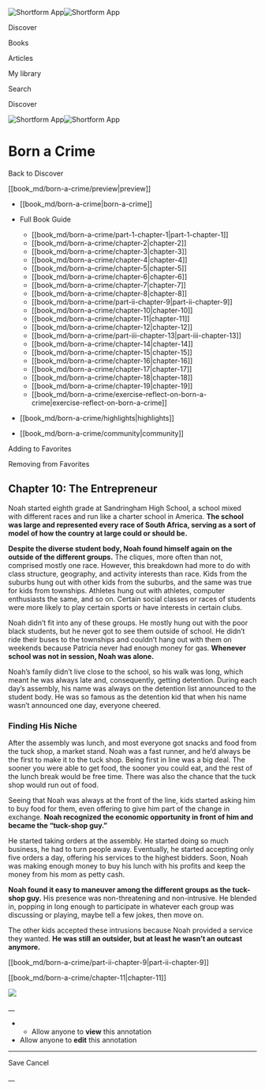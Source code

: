 ![Shortform App](/img/logo.36a2399e.svg)![Shortform App](/img/logo-dark.70c1b072.svg)

Discover

Books

Articles

My library

Search

Discover

![Shortform App](/img/logo.36a2399e.svg)![Shortform App](/img/logo-dark.70c1b072.svg)

# Born a Crime

Back to Discover

[[book_md/born-a-crime/preview|preview]]

  * [[book_md/born-a-crime|born-a-crime]]
  * Full Book Guide

    * [[book_md/born-a-crime/part-1-chapter-1|part-1-chapter-1]]
    * [[book_md/born-a-crime/chapter-2|chapter-2]]
    * [[book_md/born-a-crime/chapter-3|chapter-3]]
    * [[book_md/born-a-crime/chapter-4|chapter-4]]
    * [[book_md/born-a-crime/chapter-5|chapter-5]]
    * [[book_md/born-a-crime/chapter-6|chapter-6]]
    * [[book_md/born-a-crime/chapter-7|chapter-7]]
    * [[book_md/born-a-crime/chapter-8|chapter-8]]
    * [[book_md/born-a-crime/part-ii-chapter-9|part-ii-chapter-9]]
    * [[book_md/born-a-crime/chapter-10|chapter-10]]
    * [[book_md/born-a-crime/chapter-11|chapter-11]]
    * [[book_md/born-a-crime/chapter-12|chapter-12]]
    * [[book_md/born-a-crime/part-iii-chapter-13|part-iii-chapter-13]]
    * [[book_md/born-a-crime/chapter-14|chapter-14]]
    * [[book_md/born-a-crime/chapter-15|chapter-15]]
    * [[book_md/born-a-crime/chapter-16|chapter-16]]
    * [[book_md/born-a-crime/chapter-17|chapter-17]]
    * [[book_md/born-a-crime/chapter-18|chapter-18]]
    * [[book_md/born-a-crime/chapter-19|chapter-19]]
    * [[book_md/born-a-crime/exercise-reflect-on-born-a-crime|exercise-reflect-on-born-a-crime]]
  * [[book_md/born-a-crime/highlights|highlights]]
  * [[book_md/born-a-crime/community|community]]



Adding to Favorites 

Removing from Favorites 

## Chapter 10: The Entrepreneur

Noah started eighth grade at Sandringham High School, a school mixed with different races and run like a charter school in America. **The school was large and represented every race of South Africa, serving as a sort of model of how the country at large could or should be.**

**Despite the diverse student body, Noah found himself again on the outside of the different groups.** The cliques, more often than not, comprised mostly one race. However, this breakdown had more to do with class structure, geography, and activity interests than race. Kids from the suburbs hung out with other kids from the suburbs, and the same was true for kids from townships. Athletes hung out with athletes, computer enthusiasts the same, and so on. Certain social classes or races of students were more likely to play certain sports or have interests in certain clubs.

Noah didn’t fit into any of these groups. He mostly hung out with the poor black students, but he never got to see them outside of school. He didn’t ride their buses to the townships and couldn’t hang out with them on weekends because Patricia never had enough money for gas. **Whenever school was not in session, Noah was alone.**

Noah’s family didn’t live close to the school, so his walk was long, which meant he was always late and, consequently, getting detention. During each day’s assembly, his name was always on the detention list announced to the student body. He was so famous as the detention kid that when his name wasn’t announced one day, everyone cheered.

### Finding His Niche

After the assembly was lunch, and most everyone got snacks and food from the tuck shop, a market stand. Noah was a fast runner, and he’d always be the first to make it to the tuck shop. Being first in line was a big deal. The sooner you were able to get food, the sooner you could eat, and the rest of the lunch break would be free time. There was also the chance that the tuck shop would run out of food.

Seeing that Noah was always at the front of the line, kids started asking him to buy food for them, even offering to give him part of the change in exchange. **Noah recognized the economic opportunity in front of him and became the “tuck-shop guy.”**

He started taking orders at the assembly. He started doing so much business, he had to turn people away. Eventually, he started accepting only five orders a day, offering his services to the highest bidders. Soon, Noah was making enough money to buy his lunch with his profits and keep the money from his mom as petty cash.

**Noah found it easy to maneuver among the different groups as the tuck-shop guy.** His presence was non-threatening and non-intrusive. He blended in, popping in long enough to participate in whatever each group was discussing or playing, maybe tell a few jokes, then move on.

The other kids accepted these intrusions because Noah provided a service they wanted. **He was still an outsider, but at least he wasn’t an outcast anymore.**

[[book_md/born-a-crime/part-ii-chapter-9|part-ii-chapter-9]]

[[book_md/born-a-crime/chapter-11|chapter-11]]

![](https://bat.bing.com/action/0?ti=56018282&Ver=2&mid=8343675c-50f1-4067-b529-96b0c9d524bc&sid=201ffde0635411ee902411d77b750559&vid=20202bf0635411ee9ac03f2e618b0b9f&vids=0&msclkid=N&pi=0&lg=en-US&sw=800&sh=600&sc=24&nwd=1&tl=Shortform%20%7C%20Book&p=https%3A%2F%2Fwww.shortform.com%2Fapp%2Fbook%2Fborn-a-crime%2Fchapter-10&r=&lt=319&evt=pageLoad&sv=1&rn=112906)

__

  *   * Allow anyone to **view** this annotation
  * Allow anyone to **edit** this annotation



* * *

Save Cancel

__



